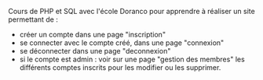 Cours de PHP et SQL avec l'école Doranco pour apprendre à réaliser un site permettant de :
- créer un compte dans une page "inscription"
- se connecter avec le compte créé, dans une page "connexion"
- se déconnecter dans une page "deconnexion"
- si le compte est admin : voir sur une page "gestion des membres" les différents comptes inscrits pour les modifier ou les supprimer.
